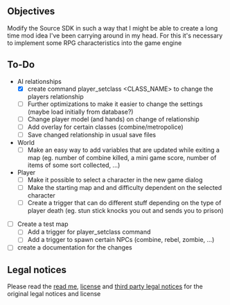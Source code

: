## Objectives

Modify the Source SDK in such a way that I might be able to create a long time mod idea I've been carrying around in my head.
For this it's necessary to implement some RPG characteristics into the game engine

## To-Do

* AI relationships
	* [x] create command player_setclass <CLASS_NAME> to change the players relationship
	* [ ] Further optimizations to make it easier to change the settings (maybe load initially from database?)
	* [ ] Change player model (and hands) on change of relationship
	* [ ] Add overlay for certain classes (combine/metropolice)
	* [ ] Save changed relationship in usual save files
* World
	* [ ] Make an easy way to add variables that are updated while exiting a map (eg. number of combine killed, a mini game score, number of items of some sort collected, ...)
* Player
	* [ ] Make it possible to select a character in the new game dialog
	* [ ] Make the starting map and and difficulty dependent on the selected character
	* [ ] Create a trigger that can do different stuff depending on the type of player death (eg. stun stick knocks you out and sends you to prison)
* [ ] Create a test map
	* [ ] Add a trigger for player_setclass command
	* [ ] Add a trigger to spawn certain NPCs (combine, rebel, zombie, ...)
* [ ] create a documentation for the changes

## Legal notices

Please read the [read me](README), [license](LICENSE) and [third party legal notices](thirdpartylegalnotices.txt) for the original legal notices and license